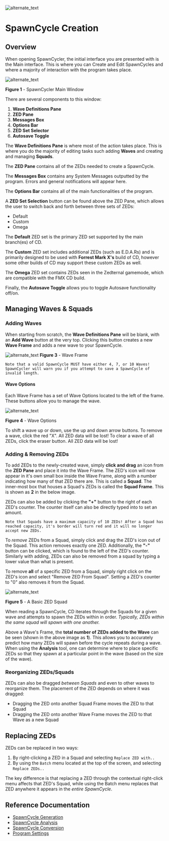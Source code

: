 ![alternate_text](https://i.imgur.com/ceMe580.png)

# SpawnCycle Creation

## Overview
When opening SpawnCycler, the initial interface you are presented with is the Main interface.
This is where you can Create and Edit SpawnCycles and where a majority of interaction with the program takes place.

![alternate_text](https://i.imgur.com/pWy4ol6.png)

**Figure 1** - SpawnCycler Main Window

There are several components to this window:
1. **Wave Definitions Pane**
2. **ZED Pane**
3. **Messages Box**
4. **Options Bar**
5. **ZED Set Selector**
6. **Autosave Toggle**

The **Wave Definitions Pane** is where most of the action takes place.
This is where you do the majority of editing tasks such adding **Waves** and creating and managing **Squads**.

The **ZED Pane** contains all of the ZEDs needed to create a SpawnCycle.

The **Messages Box** contains any System Messages outputted by the program.
Errors and general notifications will appear here.

The **Options Bar** contains all of the main functionalities of the program.

A **ZED Set Selection** button can be found above the ZED Pane, which allows the user to switch back and forth between three sets of ZEDs:
- Default
- Custom
- Omega

The **Default** ZED set is the primary ZED set supported by the main branch(es) of CD.

The **Custom** ZED set includes additional ZEDs (such as E.D.A.Rs) and is primarily designed to be used with **Forrest Mark X's** build of CD, however some other builds of CD may support these custom ZEDs as well.

The **Omega** ZED set contains ZEDs seen in the Zedternal gamemode, which are compatible with the FMX CD build.

Finally, the **Autosave Toggle** allows you to toggle Autosave functionality off/on.

## Managing Waves & Squads
### Adding Waves
When starting from scratch, the **Wave Definitions Pane** will be blank, with an **Add Wave** button at the very top.
Clicking this button creates a new **Wave Frame** and adds a new wave to your SpawnCycle.

![alternate_text](https://i.imgur.com/eI0yMG5.png)
**Figure 3** - Wave Frame

```
Note that a valid SpawnCycle MUST have either 4, 7, or 10 Waves! SpawnCycler will warn you if you attempt to save a SpawnCycle of invalid length.
```

#### Wave Options
Each Wave Frame has a set of Wave Options located to the left of the frame. These buttons allow you to manage the wave.

![alternate_text](https://i.imgur.com/QQgDtwS.png)

**Figure 4** - Wave Options

To shift a wave up or down, use the up and down arrow buttons.
To remove a wave, click the red "X". All ZED data will be lost!
To clear a wave of all ZEDs, click the eraser button. All ZED data will be lost!

### Adding & Removing ZEDs
To add ZEDs to the newly-created wave, simply **click and drag** an icon from the **ZED Pane** and place it into the Wave Frame.
The ZED's icon will now appear in it's own small box inside the Wave Frame, along with a number indicating how many of that ZED there are.
This is called a **Squad**. The inner-most box that houses a Squad's ZEDs is called the **Squad Frame**. This is shown as **2** in the below image.

ZEDs can also be added by clicking the **"+"** button to the right of each ZED's counter. The counter itself can also be directly typed into to set an amount.

```
Note that Squads have a maximum capacity of 10 ZEDs! After a Squad has reached capacity, it's border will turn red and it will no longer accept new ZEDs.
```

To *remove* ZEDs from a Squad, simply click and drag the ZED's icon out of the Squad. This action removes exactly one ZED. Additionally, the **"-"** button can be clicked, which is found to the left of the ZED's counter. Similarly with adding, ZEDs can also be removed from a squad by typing a lower value than what is present.

To remove **all** of a specific ZED from a Squad, simply right click on the ZED's icon and select "Remove ZED From Squad". Setting a ZED's counter to "0" also removes it from the Squad.

![alternate_text](https://i.imgur.com/sHK31jd.png)

**Figure 5** - A Basic ZED Squad

When reading a SpawnCycle, CD iterates through the Squads for a given wave and attempts to spawn the ZEDs within in order.
*Typically, ZEDs within the same squad will spawn with one another.*

Above a Wave's Frame, the **total number of ZEDs added to the Wave** can be seen (shown in the above image as **1**). This allows you to accurately predict how many ZEDs will spawn before the cycle repeats during a wave. When using the **Analysis** tool, one can determine where to place specific ZEDs so that they spawn at a particular point in the wave (based on the size of the wave).

### Reorganizing ZEDs/Squads
ZEDs can also be dragged *between Squads* and even to other waves to reorganize them.
The placement of the ZED depends on where it was dragged:
- Dragging the ZED onto another Squad Frame moves the ZED to that Squad
- Dragging the ZED onto another Wave Frame moves the ZED to that Wave as a new Squad

## Replacing ZEDs
ZEDs can be replaced in two ways:
1. By right-clicking a ZED in a Squad and selecting `Replace ZED with..`
2. By using the `Batch` menu located at the top of the screen, and selecting `Replace ZEDs..`

The key difference is that replacing a ZED through the contextual right-click menu affects that ZED's Squad, while using the Batch menu replaces that ZED anywhere it appears in the *entire SpawnCycle*.

## Reference Documentation
- [SpawnCycle Generation](https://github.com/tamari92/spawncycler/blob/main/generation.md)
- [SpawnCycle Analysis](https://github.com/tamari92/spawncycler/blob/main/analysis.md)
- [SpawnCycle Conversion](https://github.com/tamari92/spawncycler/blob/main/conversion.md)
- [Program Settings](https://github.com/tamari92/spawncycler/blob/main/settings.md)